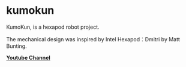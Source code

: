 # kumokun

KumoKun, is a hexapod robot project.

The mechanical design was inspired by Intel Hexapod：Dmitri by Matt Bunting.

[**Youtube Channel**](https://www.youtube.com/channel/UCHMymPa8dy6WL6Hr5S2mP2Q)
